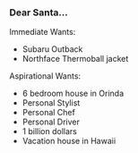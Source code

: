 ### Dear Santa...

Immediate Wants:
- Subaru Outback
- Northface Thermoball jacket

Aspirational Wants:
- 6 bedroom house in Orinda
- Personal Stylist
- Personal Chef
- Personal Driver
- 1 billion dollars
- Vacation house in Hawaii
